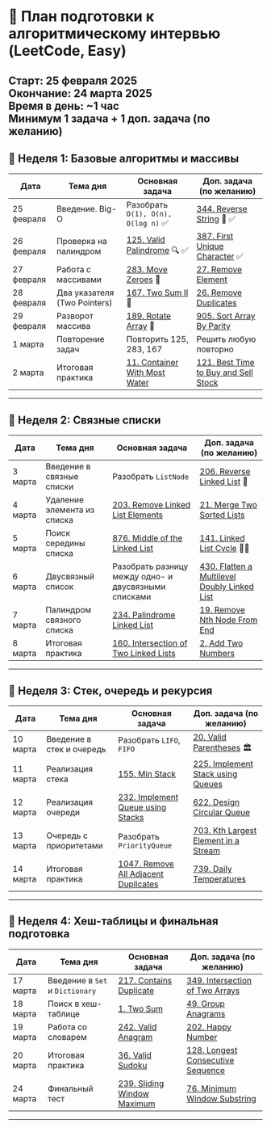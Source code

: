 # 📅 План подготовки к алгоритмическому интервью (LeetCode, Easy)
**Старт:** 25 февраля 2025  
**Окончание:** 24 марта 2025  
**Время в день:** ~1 час  
**Минимум 1 задача + 1 доп. задача (по желанию)**  
---
## **📌 Неделя 1: Базовые алгоритмы и массивы**
| Дата       | Тема дня                       | Основная задача | Доп. задача (по желанию) |
|------------|--------------------------------|-----------------|---------------------------|
| 25 февраля | Введение. Big-O                | Разобрать `O(1), O(n), O(log n)` ✅| [344. Reverse String](https://leetcode.com/problems/reverse-string/) 🔄 ✅|
| 26 февраля | Проверка на палиндром          | [125. Valid Palindrome](https://leetcode.com/problems/valid-palindrome/) 🔍 ✅| [387. First Unique Character](https://leetcode.com/problems/first-unique-character-in-a-string/) ✅|
| 27 февраля | Работа с массивами             | [283. Move Zeroes](https://leetcode.com/problems/move-zeroes/) 🚀 | [27. Remove Element](https://leetcode.com/problems/remove-element/) |
| 28 февраля | Два указателя (Two Pointers)   | [167. Two Sum II](https://leetcode.com/problems/two-sum-ii-input-array-is-sorted/) 🎯 | [26. Remove Duplicates](https://leetcode.com/problems/remove-duplicates-from-sorted-array/) |
| 29 февраля | Разворот массива               | [189. Rotate Array](https://leetcode.com/problems/rotate-array/) 🔄 | [905. Sort Array By Parity](https://leetcode.com/problems/sort-array-by-parity/) |
| 1 марта    | Повторение задач               | Повторить 125, 283, 167 | Решить любую повторно |
| 2 марта    | Итоговая практика              | [11. Container With Most Water](https://leetcode.com/problems/container-with-most-water/) | [121. Best Time to Buy and Sell Stock](https://leetcode.com/problems/best-time-to-buy-and-sell-stock/) |
---
## **📌 Неделя 2: Связные списки**
| Дата      | Тема дня                        | Основная задача | Доп. задача (по желанию) |
|-----------|---------------------------------|-----------------|---------------------------|
| 3 марта   | Введение в связные списки       | Разобрать `ListNode` | [206. Reverse Linked List](https://leetcode.com/problems/reverse-linked-list/) 🔄 |
| 4 марта   | Удаление элемента из списка     | [203. Remove Linked List Elements](https://leetcode.com/problems/remove-linked-list-elements/) | [21. Merge Two Sorted Lists](https://leetcode.com/problems/merge-two-sorted-lists/) |
| 5 марта   | Поиск середины списка           | [876. Middle of the Linked List](https://leetcode.com/problems/middle-of-the-linked-list/) | [141. Linked List Cycle](https://leetcode.com/problems/linked-list-cycle/) 🏃‍♂️ |
| 6 марта   | Двусвязный список               | Разобрать разницу между одно- и двусвязными списками | [430. Flatten a Multilevel Doubly Linked List](https://leetcode.com/problems/flatten-a-multilevel-doubly-linked-list/) |
| 7 марта   | Палиндром связного списка       | [234. Palindrome Linked List](https://leetcode.com/problems/palindrome-linked-list/) | [19. Remove Nth Node From End](https://leetcode.com/problems/remove-nth-node-from-end-of-list/) |
| 8 марта   | Итоговая практика               | [160. Intersection of Two Linked Lists](https://leetcode.com/problems/intersection-of-two-linked-lists/) | [2. Add Two Numbers](https://leetcode.com/problems/add-two-numbers/) |
---
## **📌 Неделя 3: Стек, очередь и рекурсия**
| Дата      | Тема дня                        | Основная задача | Доп. задача (по желанию) |
|-----------|---------------------------------|-----------------|---------------------------|
| 10 марта  | Введение в стек и очередь       | Разобрать `LIFO`, `FIFO` | [20. Valid Parentheses](https://leetcode.com/problems/valid-parentheses/) 🏛 |
| 11 марта  | Реализация стека                | [155. Min Stack](https://leetcode.com/problems/min-stack/) | [225. Implement Stack using Queues](https://leetcode.com/problems/implement-stack-using-queues/) |
| 12 марта  | Реализация очереди              | [232. Implement Queue using Stacks](https://leetcode.com/problems/implement-queue-using-stacks/) | [622. Design Circular Queue](https://leetcode.com/problems/design-circular-queue/) |
| 13 марта  | Очередь с приоритетами          | Разобрать `PriorityQueue` | [703. Kth Largest Element in a Stream](https://leetcode.com/problems/kth-largest-element-in-a-stream/) |
| 14 марта  | Итоговая практика               | [1047. Remove All Adjacent Duplicates](https://leetcode.com/problems/remove-all-adjacent-duplicates-in-string/) | [739. Daily Temperatures](https://leetcode.com/problems/daily-temperatures/) |
---
## **📌 Неделя 4: Хеш-таблицы и финальная подготовка**
| Дата      | Тема дня                        | Основная задача | Доп. задача (по желанию) |
|-----------|---------------------------------|-----------------|---------------------------|
| 17 марта  | Введение в `Set` и `Dictionary` | [217. Contains Duplicate](https://leetcode.com/problems/contains-duplicate/) | [349. Intersection of Two Arrays](https://leetcode.com/problems/intersection-of-two-arrays/) |
| 18 марта  | Поиск в хеш-таблице             | [1. Two Sum](https://leetcode.com/problems/two-sum/) | [49. Group Anagrams](https://leetcode.com/problems/group-anagrams/) |
| 19 марта  | Работа со словарем              | [242. Valid Anagram](https://leetcode.com/problems/valid-anagram/) | [202. Happy Number](https://leetcode.com/problems/happy-number/) |
| 20 марта  | Итоговая практика               | [36. Valid Sudoku](https://leetcode.com/problems/valid-sudoku/) | [128. Longest Consecutive Sequence](https://leetcode.com/problems/longest-consecutive-sequence/) |
| 24 марта  | Финальный тест                  | [239. Sliding Window Maximum](https://leetcode.com/problems/sliding-window-maximum/) | [76. Minimum Window Substring](https://leetcode.com/problems/minimum-window-substring/) |
---
